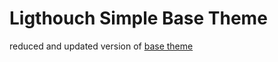 # Ligthouch Simple Base Theme

reduced and updated version of [base theme](https://github.com/lighttouch-themes/base-theme)